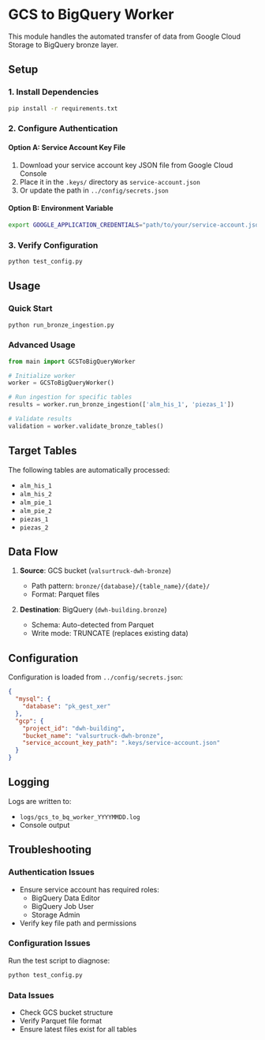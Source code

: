 # GCS to BigQuery Worker

This module handles the automated transfer of data from Google Cloud Storage to BigQuery bronze layer.

## Setup

### 1. Install Dependencies
```bash
pip install -r requirements.txt
```

### 2. Configure Authentication

#### Option A: Service Account Key File
1. Download your service account key JSON file from Google Cloud Console
2. Place it in the `.keys/` directory as `service-account.json`
3. Or update the path in `../config/secrets.json`

#### Option B: Environment Variable
```bash
export GOOGLE_APPLICATION_CREDENTIALS="path/to/your/service-account.json"
```

### 3. Verify Configuration
```bash
python test_config.py
```

## Usage

### Quick Start
```bash
python run_bronze_ingestion.py
```

### Advanced Usage
```python
from main import GCSToBigQueryWorker

# Initialize worker
worker = GCSToBigQueryWorker()

# Run ingestion for specific tables
results = worker.run_bronze_ingestion(['alm_his_1', 'piezas_1'])

# Validate results
validation = worker.validate_bronze_tables()
```

## Target Tables

The following tables are automatically processed:
- `alm_his_1`
- `alm_his_2` 
- `alm_pie_1`
- `alm_pie_2`
- `piezas_1`
- `piezas_2`

## Data Flow

1. **Source**: GCS bucket (`valsurtruck-dwh-bronze`)
   - Path pattern: `bronze/{database}/{table_name}/{date}/`
   - Format: Parquet files

2. **Destination**: BigQuery (`dwh-building.bronze`)
   - Schema: Auto-detected from Parquet
   - Write mode: TRUNCATE (replaces existing data)

## Configuration

Configuration is loaded from `../config/secrets.json`:

```json
{
  "mysql": {
    "database": "pk_gest_xer"
  },
  "gcp": {
    "project_id": "dwh-building",
    "bucket_name": "valsurtruck-dwh-bronze",
    "service_account_key_path": ".keys/service-account.json"
  }
}
```

## Logging

Logs are written to:
- `logs/gcs_to_bq_worker_YYYYMMDD.log`
- Console output

## Troubleshooting

### Authentication Issues
- Ensure service account has required roles:
  - BigQuery Data Editor
  - BigQuery Job User
  - Storage Admin
- Verify key file path and permissions

### Configuration Issues
Run the test script to diagnose:
```bash
python test_config.py
```

### Data Issues
- Check GCS bucket structure
- Verify Parquet file format
- Ensure latest files exist for all tables
